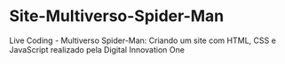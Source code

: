 # Site-Multiverso-Spider-Man
Live Coding - Multiverso Spider-Man: Criando um site com HTML, CSS e JavaScript realizado pela Digital Innovation One
